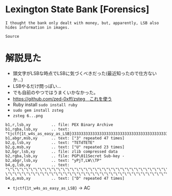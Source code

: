 # Lexington State Bank [Forensics]
```
I thought the bank only dealt with money, but, apparently, LSB also hides information in images.

Source
```

# 解説見た
- 頭文字がLSBな時点でLSBに気づくべきだった(最近知ったので仕方ないか…)
- LSBやるだけ問っぽい…
- でも自前のやつではうまくいかなかった。
- https://github.com/zed-0xff/zsteg　これを使う
- Ruby install `sudo install ruby`
- `sudo gem install zsteg`
- `zsteg 6...png`
```
b1,r,lsb,xy         .. file: PEX Binary Archive
b1,rgba,lsb,xy      .. text: "tjctf{1t_w4s_as_easy_as_LSB}33333333333333333333333333333333333333333333333*33333333333333333333333333333333333333333333333333333333333333333333333333"
b1,abgr,msb,xy      .. text: ["3" repeated 47 times]
b2,g,lsb,xy         .. text: "TETdTETE"
b2,g,msb,xy         .. text: ["U" repeated 23 times]
b2,bgr,lsb,xy       .. file: zlib compressed data
b2,rgba,lsb,xy      .. file: PGP\011Secret Sub-key -
b2,abgr,lsb,xy      .. text: "yPjT,LW\\TP"
b4,g,lsb,xy         .. text: "\"\"\"\"\"\"\"\"\"\"\"\"\"\"\"\"\"\"\"\"\"\"\"\"\"\"\"\"\"\"\"\"\"\"\"\"\"\"\"\"\"\"\"\"\"\"\" \"\"\"\"\"\"\"\"\"\"\"\"\"\"\"\"\"\"\"\"\"\"\"\"\"\"\"\"\"\"\"\"\"\"\"\"\"\"\"\"\"\"\"\"\"\"\"\"\"\"\"\"\"\"\"\"\"\"\"\"\"\"\"\"\"\"\"\"\"\"\"\"\"\"\"\"\"\"\"\"\"\"\"\"\"\"\"\"\"\"\"\"\"\"\"\"\"\"\"\"\"\"\"\"\"\"\"\"\"\"!\"\"\"\"\"\"\"\"\"\"\"\"\"\"\"\"\"\"\"\"\"\"\"\"\"\"\"\"\"\"\"\"\"\"\"\"\"\""
b4,g,msb,xy         .. text: ["D" repeated 47 times]
```
- `tjctf{1t_w4s_as_easy_as_LSB}` -> AC
